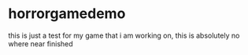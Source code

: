 # horrorgamedemo
this is just a test for my game that i am working on, this is absolutely no where near finished
